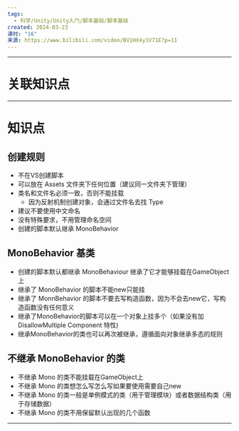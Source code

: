 ```yaml
---
tags:
  - 科学/Unity/Unity入门/脚本基础/脚本基础
created: 2024-03-23
课时: "16"
来源: https://www.bilibili.com/video/BV1HX4y1V71E?p=11
---
```


---
# 关联知识点



---
# 知识点

## 创建规则

- 不在VS创建脚本
- 可以放在 Assets 文件夹下任何位置（建议同一文件夹下管理）
- 类名和文件名必须一致，否则不能挂载
	- 因为反射机制创建对象，会通过文件名去找 Type
- 建议不要使用中文命名
- 没有特殊要求，不用管理命名空间
- 创建的脚本默认继承 MonoBehavior
## MonoBehavior 基类

- 创建的脚本默认都继承 MonoBehaviour 继承了它才能够挂载在GameObject上
- 继承了 MonoBehavior 的脚本不能new只能挂
- 继承了 MonnBehavior 的脚本不要去写构造函数，因为不会去new它，写构造函数没有任何意义
- 继承了MonoBehavior的脚本可以在一个对象上挂多个（如果没有加 DisallowMultiple Component 特性)
- 继承MonoBehavior的类也可以再次被继承，遵循面向对象继承多态的规则
## 不继承 MonoBehavior 的类

- 不继承 Mono 的类不能挂载在GameObject上
- 不继承 Mono 的类想怎么写怎么写如果要使用需要自己new
- 不继承 Mono 的类一般是单例模式的类（用于管理模块）或者数据结构类（用于存储数据）
- 不继承 Mono 的类不用保留默认出现的几个函数

---
